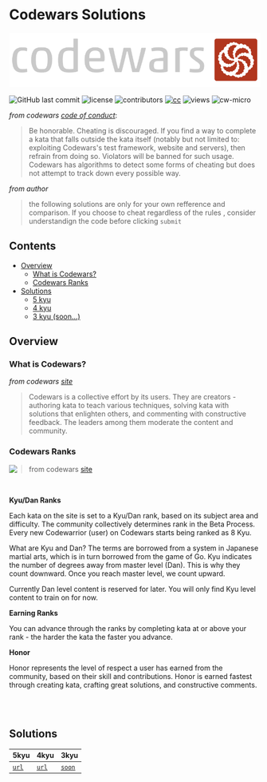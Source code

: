 # Codewars Solutions

<img src="https://raw.githubusercontent.com/codewars/branding/master/light-text-logo.png">

![GitHub last commit](https://img.shields.io/github/last-commit/nitr7gen/codewars?style=flat-square)
![license](https://img.shields.io/github/license/nitr7gen/codewars?style=flat-square)
![contributors](https://img.shields.io/github/contributors/nitr7gen/codewars?color=green&style=flat-square)
[![cc](https://api.codeclimate.com/v1/badges/2a510e29744628d78edd/maintainability)](https://codeclimate.com/github/nitr7gen/codewars/maintainability)
![views](https://hits.seeyoufarm.com/api/count/incr/badge.svg?url=https%3A%2F%2Fgithub.com%2Fnitr7gen%2Fcodewars&count_bg=%2379C83D&title_bg=%23555555&icon=codewars.svg&icon_color=%23E7E7E7&title=views&edge_flat=true)
![cw-micro](https://www.codewars.com/users/nitr7gen/badges/micro)

*from codewars [code of conduct](https://docs.codewars.com/community/rules/#:~:text=Be%20honorable.%20Cheating,every%20possible%20way)*:
>Be honorable. Cheating is discouraged. If you find a way to complete a kata that falls outside the kata itself (notably but not limited to: exploiting Codewars's test framework, website and servers), then refrain from doing so. Violators will be banned for such usage. Codewars has algorithms to detect some forms of cheating but does not attempt to track down every possible way.

*from author*
> the following solutions are only for your own refference and comparison. If you choose to cheat regardless of the rules , consider understandign the code before clicking `submit`

## Contents

- [Overview](#Overview)
    - [What is Codewars?]()
    - [Codewars Ranks]()
- [Solutions](#Solutions)
    - [5 kyu](#5kyu)
    - [4 kyu](#4kyu)
    - [3 kyu (soon...)](#3kyu)

## Overview

### What is Codewars?

*from codewars [site](https://www.codewars.com/about#:~:text=Codewars%20is%20a,community%20content%20leaders%3A)*
> Codewars is a collective effort by its users. They are creators - authoring kata to teach various techniques, solving kata with solutions that enlighten others, and commenting with constructive feedback. The leaders among them moderate the content and community.

### Codewars Ranks


<img align="left" src="https://user-images.githubusercontent.com/115389864/198830532-ecf67561-4859-4212-9670-c6a79ac8c1fc.png">

> from codewars [site](https://www.codewars.com/about#:~:text=8%20kyu-,Kata,46%2C598,-%C2%A9%202022%20Codewars)

<br>

**Kyu/Dan Ranks**

Each kata on the site is set to a Kyu/Dan rank, based on its subject area and difficulty. The community collectively determines rank in the Beta Process. Every new Codewarrior (user) on Codewars starts being ranked as 8 Kyu.

What are Kyu and Dan? The terms are borrowed from a system in Japanese martial arts, which is in turn borrowed from the game of Go. Kyu indicates the number of degrees away from master level (Dan). This is why they count downward. Once you reach master level, we count upward.

Currently Dan level content is reserved for later. You will only find Kyu level content to train on for now.

**Earning Ranks**

You can advance through the ranks by completing kata at or above your rank - the harder the kata the faster you advance.

**Honor**

Honor represents the level of respect a user has earned from the community, based on their skill and contributions. Honor is earned fastest through creating kata, crafting great solutions, and constructive comments.

<br>
<br>

## Solutions

| <a id="5kyu">5kyu</a>                                                          	| <a id="4kyu">4kyu</a>                                                          	| <a id="3kyu">3kyu</a>                                                                	|
|--------------------------------------------------------------------------------	|--------------------------------------------------------------------------------	|--------------------------------------------------------------------------------------	|
| <a href="https://github.com/nitr7gen/codewars/tree/main/5kyu"><u>`url`</u></a> 	| <a href="https://github.com/nitr7gen/codewars/tree/main/4kyu"><u>`url`</u></a> 	| <a href="https://github.com/nitr7gen/codewars/tree/main/3kyu"><u>`soon`</u></a> 	|
